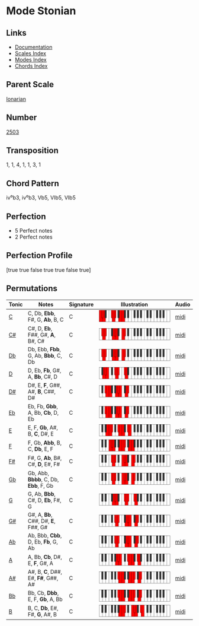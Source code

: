 # Mode Stonian

## Links

- [Documentation](README.md)
- [Scales Index](Scales.md)
- [Modes Index](Modes.md)
- [Chords Index](Chords.md)

## Parent Scale

[Ionarian](ScaleIonarian.md)

## Number

[2503](https://ianring.com/musictheory/scales/2503)

## Transposition

1, 1, 4, 1, 1, 3, 1

## Chord Pattern

iv⁰b3, iv⁰b3, Vb5, VIb5, VIb5

## Perfection

- 5 Perfect notes
- 2 Perfect notes

## Perfection Profile

[true true false true true false true]

## Permutations

| Tonic | Notes | Signature | Illustration | Audio |
|-------|-------|-----------|--------------|-------|
| [C](ModeCNaturalStonian.md) | C, Db, **Ebb**, F#, G, **Ab**, B, C | C | ![CNaturalStonian](ModeCNaturalStonian.png) | [midi](https://github.com/edipermadi/music/blob/main/docs/ModeCNaturalStonian.mid?raw=true) |
| [C#](ModeCSharpStonian.md) | C#, D, **Eb**, F##, G#, **A**, B#, C# | C | ![CSharpStonian](ModeCSharpStonian.png) | [midi](https://github.com/edipermadi/music/blob/main/docs/ModeCSharpStonian.mid?raw=true) |
| [Db](ModeDFlatStonian.md) | Db, Ebb, **Fbb**, G, Ab, **Bbb**, C, Db | C | ![DFlatStonian](ModeDFlatStonian.png) | [midi](https://github.com/edipermadi/music/blob/main/docs/ModeDFlatStonian.mid?raw=true) |
| [D](ModeDNaturalStonian.md) | D, Eb, **Fb**, G#, A, **Bb**, C#, D | C | ![DNaturalStonian](ModeDNaturalStonian.png) | [midi](https://github.com/edipermadi/music/blob/main/docs/ModeDNaturalStonian.mid?raw=true) |
| [D#](ModeDSharpStonian.md) | D#, E, **F**, G##, A#, **B**, C##, D# | C | ![DSharpStonian](ModeDSharpStonian.png) | [midi](https://github.com/edipermadi/music/blob/main/docs/ModeDSharpStonian.mid?raw=true) |
| [Eb](ModeEFlatStonian.md) | Eb, Fb, **Gbb**, A, Bb, **Cb**, D, Eb | C | ![EFlatStonian](ModeEFlatStonian.png) | [midi](https://github.com/edipermadi/music/blob/main/docs/ModeEFlatStonian.mid?raw=true) |
| [E](ModeENaturalStonian.md) | E, F, **Gb**, A#, B, **C**, D#, E | C | ![ENaturalStonian](ModeENaturalStonian.png) | [midi](https://github.com/edipermadi/music/blob/main/docs/ModeENaturalStonian.mid?raw=true) |
| [F](ModeFNaturalStonian.md) | F, Gb, **Abb**, B, C, **Db**, E, F | C | ![FNaturalStonian](ModeFNaturalStonian.png) | [midi](https://github.com/edipermadi/music/blob/main/docs/ModeFNaturalStonian.mid?raw=true) |
| [F#](ModeFSharpStonian.md) | F#, G, **Ab**, B#, C#, **D**, E#, F# | C | ![FSharpStonian](ModeFSharpStonian.png) | [midi](https://github.com/edipermadi/music/blob/main/docs/ModeFSharpStonian.mid?raw=true) |
| [Gb](ModeGFlatStonian.md) | Gb, Abb, **Bbbb**, C, Db, **Ebb**, F, Gb | C | ![GFlatStonian](ModeGFlatStonian.png) | [midi](https://github.com/edipermadi/music/blob/main/docs/ModeGFlatStonian.mid?raw=true) |
| [G](ModeGNaturalStonian.md) | G, Ab, **Bbb**, C#, D, **Eb**, F#, G | C | ![GNaturalStonian](ModeGNaturalStonian.png) | [midi](https://github.com/edipermadi/music/blob/main/docs/ModeGNaturalStonian.mid?raw=true) |
| [G#](ModeGSharpStonian.md) | G#, A, **Bb**, C##, D#, **E**, F##, G# | C | ![GSharpStonian](ModeGSharpStonian.png) | [midi](https://github.com/edipermadi/music/blob/main/docs/ModeGSharpStonian.mid?raw=true) |
| [Ab](ModeAFlatStonian.md) | Ab, Bbb, **Cbb**, D, Eb, **Fb**, G, Ab | C | ![AFlatStonian](ModeAFlatStonian.png) | [midi](https://github.com/edipermadi/music/blob/main/docs/ModeAFlatStonian.mid?raw=true) |
| [A](ModeANaturalStonian.md) | A, Bb, **Cb**, D#, E, **F**, G#, A | C | ![ANaturalStonian](ModeANaturalStonian.png) | [midi](https://github.com/edipermadi/music/blob/main/docs/ModeANaturalStonian.mid?raw=true) |
| [A#](ModeASharpStonian.md) | A#, B, **C**, D##, E#, **F#**, G##, A# | C | ![ASharpStonian](ModeASharpStonian.png) | [midi](https://github.com/edipermadi/music/blob/main/docs/ModeASharpStonian.mid?raw=true) |
| [Bb](ModeBFlatStonian.md) | Bb, Cb, **Dbb**, E, F, **Gb**, A, Bb | C | ![BFlatStonian](ModeBFlatStonian.png) | [midi](https://github.com/edipermadi/music/blob/main/docs/ModeBFlatStonian.mid?raw=true) |
| [B](ModeBNaturalStonian.md) | B, C, **Db**, E#, F#, **G**, A#, B | C | ![BNaturalStonian](ModeBNaturalStonian.png) | [midi](https://github.com/edipermadi/music/blob/main/docs/ModeBNaturalStonian.mid?raw=true) |
